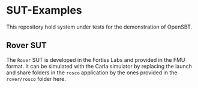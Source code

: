 # SUT-Examples

This repository hold system under tests for the demonstration of OpenSBT.

## Rover SUT

The `Rover` SUT is developed in the Fortiss Labs and provided in the FMU format.
It can be simulated with the Carla simulator by replacing the launch and share folders in the `rosco` application 
by the ones provided in the `rover/rosco` folder here. 
